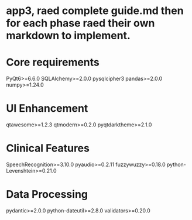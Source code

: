 # app3, raed complete guide.md then for each phase raed their own markdown to implement.
# Core requirements
PyQt6>=6.6.0
SQLAlchemy>=2.0.0
pysqlcipher3
pandas>=2.0.0
numpy>=1.24.0

# UI Enhancement
qtawesome>=1.2.3
qtmodern>=0.2.0
pyqtdarktheme>=2.1.0

# Clinical Features
SpeechRecognition>=3.10.0
pyaudio>=0.2.11
fuzzywuzzy>=0.18.0
python-Levenshtein>=0.21.0

# Data Processing
pydantic>=2.0.0
python-dateutil>=2.8.0
validators>=0.20.0
